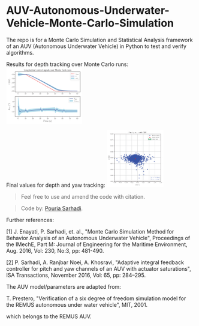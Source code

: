 # AUV-Autonomous-Underwater-Vehicle-Monte-Carlo-Simulation
The repo is for a Monte Carlo Simulation and Statistical Analysis framework of an AUV (Autonomous Underwater Vehicle) in Python to test and verify algorithms. 

Results for depth tracking over Monte Carlo runs:
<img src="images/MCS_z.png" alt="Figure description" width="40%">

Final values for depth and yaw tracking:
<img src="images/MCS_CEP.png" alt="Figure description" width="30%">


> Feel free to use and amend the code with citation.

> Code by: [Pouria Sarhadi](https://go.herts.ac.uk/pouria-sarhadi).

Further references:

[1]  J. Enayati, P. Sarhadi, et. al., "Monte Carlo Simulation Method for Behavior Analysis of an Autonomous Underwater Vehicle", Proceedings of the IMechE, Part M: Journal of Engineering for the Maritime Environment, Aug. 2016, Vol: 230, No:3, pp: 481-490. 

[2] P. Sarhadi, A. Ranjbar Noei, A. Khosravi, "Adaptive integral feedback controller for pitch and yaw channels of an AUV with actuator saturations", ISA Transactions, November 2016, Vol: 65, pp: 284–295.  

The AUV model/parameters are adapted from:

T. Prestero, "Verification of a six degree of freedom simulation model for the REMUS autonomous under water vehicle", MIT, 2001.

which belongs to the REMUS AUV.
